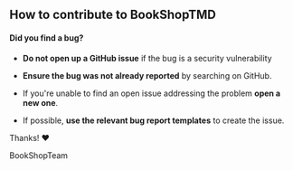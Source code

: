 ## How to contribute to BookShopTMD

#### **Did you find a bug?**

* **Do not open up a GitHub issue** if the bug is a security vulnerability

* **Ensure the bug was not already reported** by searching on GitHub.

* If you're unable to find an open issue addressing the problem **open a new one**.

* If possible, **use the relevant bug report templates** to create the issue. 

Thanks! :heart:

BookShopTeam
